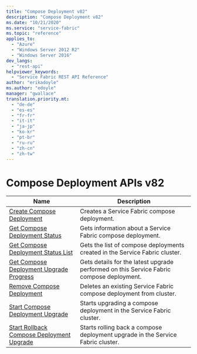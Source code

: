 ```yaml
---
title: "Compose Deployment v82"
description: "Compose Deployment v82"
ms.date: "10/21/2020"
ms.service: "service-fabric"
ms.topic: "reference"
applies_to: 
  - "Azure"
  - "Windows Server 2012 R2"
  - "Windows Server 2016"
dev_langs: 
  - "rest-api"
helpviewer_keywords: 
  - "Service Fabric REST API Reference"
author: "erikadoyle"
ms.author: "edoyle"
manager: "gwallace"
translation.priority.mt: 
  - "de-de"
  - "es-es"
  - "fr-fr"
  - "it-it"
  - "ja-jp"
  - "ko-kr"
  - "pt-br"
  - "ru-ru"
  - "zh-cn"
  - "zh-tw"
---
```

# Compose Deployment APIs v82

| Name | Description |
| --- | --- |
| [Create Compose Deployment](sfclient-v82-api-createcomposedeployment.md) | Creates a Service Fabric compose deployment.<br/> |
| [Get Compose Deployment Status](sfclient-v82-api-getcomposedeploymentstatus.md) | Gets information about a Service Fabric compose deployment.<br/> |
| [Get Compose Deployment Status List](sfclient-v82-api-getcomposedeploymentstatuslist.md) | Gets the list of compose deployments created in the Service Fabric cluster.<br/> |
| [Get Compose Deployment Upgrade Progress](sfclient-v82-api-getcomposedeploymentupgradeprogress.md) | Gets details for the latest upgrade performed on this Service Fabric compose deployment.<br/> |
| [Remove Compose Deployment](sfclient-v82-api-removecomposedeployment.md) | Deletes an existing Service Fabric compose deployment from cluster.<br/> |
| [Start Compose Deployment Upgrade](sfclient-v82-api-startcomposedeploymentupgrade.md) | Starts upgrading a compose deployment in the Service Fabric cluster.<br/> |
| [Start Rollback Compose Deployment Upgrade](sfclient-v82-api-startrollbackcomposedeploymentupgrade.md) | Starts rolling back a compose deployment upgrade in the Service Fabric cluster.<br/> |

